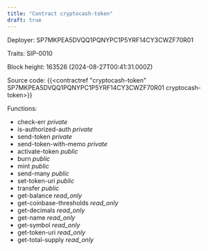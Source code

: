 ```yaml
---
title: "Contract cryptocash-token"
draft: true
---
```

Deployer: SP7MKPEA5DVQQ1PQNYPC1P5YRF14CY3CWZF70R01

Traits:
 SIP-0010



Block height: 163526 (2024-08-27T00:41:31.000Z)

Source code: {{<contractref "cryptocash-token" SP7MKPEA5DVQQ1PQNYPC1P5YRF14CY3CWZF70R01 cryptocash-token>}}

Functions:

* check-err _private_
* is-authorized-auth _private_
* send-token _private_
* send-token-with-memo _private_
* activate-token _public_
* burn _public_
* mint _public_
* send-many _public_
* set-token-uri _public_
* transfer _public_
* get-balance _read_only_
* get-coinbase-thresholds _read_only_
* get-decimals _read_only_
* get-name _read_only_
* get-symbol _read_only_
* get-token-uri _read_only_
* get-total-supply _read_only_

